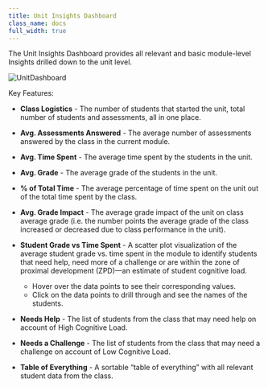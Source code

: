 ```yaml
---
title: Unit Insights Dashboard
class_name: docs
full_width: true
---
```


The Unit Insights Dashboard provides all relevant and basic module-level Insights drilled down to the unit level.

<img alt="UnitDashboard" src="/img/docs/insights/Unit.jpg" class="simple"/>


Key Features:

- **Class Logistics** - The number of students that started the unit, total number of students and assessments, all in one place.
- **Avg. Assessments Answered** - The average number of assessments answered by the class in the current module.
- **Avg. Time Spent** - The average time spent by the students in the unit.
- **Avg. Grade** - The average grade of the students in the unit.
- **% of Total Time** - The average percentage of time spent on the unit out of the total time spent by the class.
- **Avg. Grade Impact** - The average grade impact of the unit on class average grade (i.e. the number points the average grade of the class increased or decreased due to class performance in the unit).

- **Student Grade vs Time Spent** - A scatter plot visualization of the average student grade vs. time spent in the module to identify students that need help, need more of a challenge or are within the zone of proximal development (ZPD)—an estimate of student cognitive load.

    - Hover over the data points to see their corresponding values.
    - Click on the data points to drill through and see the names of the students.

    
- **Needs Help** - The list of students from the class that may need help on account of High Cognitive Load.
- **Needs a Challenge** - The list of students from the class that may need a challenge on account of Low Cognitive Load.
- **Table of Everything** - A sortable “table of everything” with all relevant student data from the class.
